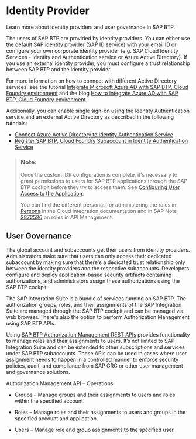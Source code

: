 <!-- loiob6cfbf1fc9434f66a3bd2b4a3f815308 -->

# Identity Provider

Learn more about identity providers and user governance in SAP BTP.



The users of SAP BTP are provided by identity providers. You can either use the default SAP identity provider \(SAP ID service\) with your email ID or configure your own corporate identity provider \(e.g. SAP Cloud Identity Services - Identity and Authentication service or Azure Active Directory\). If you use an external identity provider, you must configure a trust relationship between SAP BTP and the identity provider.

For more information on how to connect with different Active Directory services, see the tutorial [Integrate Microsoft Azure AD with SAP BTP, Cloud Foundry environment](https://developers.sap.com/tutorials/cp-azure-ad-saml.html) and the blog [How to integrate Azure AD with SAP BTP, Cloud Foundry environment](https://blogs.sap.com/2019/03/07/how-to-integrate-azure-ad-with-sap-cloud-platform-cloud-foundry/).

Additionally, you can enable single sign-on using the Identity Authentication service and an external Active Directory as described in the following tutorials:

-   [Connect Azure Active Directory to Identity Authentication Service](https://developers.sap.com/tutorials/cp-ias-azure-ad.html)
-   [Register SAP BTP, Cloud Foundry Subaccount in Identity Authentication Service](https://developers.sap.com/tutorials/cp-ias-azure-ad-cf.html)

> ### Note:  
> Once the custom IDP configuration is complete, it's necessary to grant permissions to users for SAP BTP applications through the SAP BTP cockpit before they try to access them. See [Configuring User Access to the Application](https://help.sap.com/viewer/368c481cd6954bdfa5d0435479fd4eaf/Cloud/en-US/ed6033b2eabe4a64a20cce1e6076bacf.html).
> 
> You can find the different personas for administering the roles in [Persona](https://help.sap.com/viewer/368c481cd6954bdfa5d0435479fd4eaf/Cloud/en-US/2937e5ca6ef448cfb21451a2461cc2a6.html) in the Cloud Integration documentation and in SAP Note [2872526](https://me.sap.com/notes/2872526) on roles in API Management.



<a name="loiob6cfbf1fc9434f66a3bd2b4a3f815308__section_gw3_jmd_mqb"/>

## User Governance

The global account and subaccounts get their users from identity providers. Administrators make sure that users can only access their dedicated subaccount by making sure that there's a dedicated trust relationship only between the identity providers and the respective subaccounts. Developers configure and deploy application-based security artifacts containing authorizations, and administrators assign these authorizations using the SAP BTP cockpit.

The SAP Integration Suite is a bundle of services running on SAP BTP. The authorization groups, roles, and their assignments of the SAP Integration Suite are managed through the SAP BTP cockpit and can be managed via web browser. There's also the option to perform Authorization Management using SAP BTP APIs.

Using [SAP BTP Authorization Management REST APIs](https://api.sap.com/api/AuthorizationAPI/overview) provides functionality to manage roles and their assignments to users. It’s not limited to SAP Integration Suite and can be extended to other subscriptions and services under SAP BTP subaccounts. These APIs can be used in cases where user assignment needs to happen in a controlled manner to enforce security policies, audit, and compliance from SAP GRC or other user management and governance solutions.

Authorization Management API – Operations:

-   Groups – Manage groups and their assignments to users and roles within the specified account.

-   Roles – Manage roles and their assignments to users and groups in the specified account and application.

-   Users – Manage role and group assignments to the specified user.


